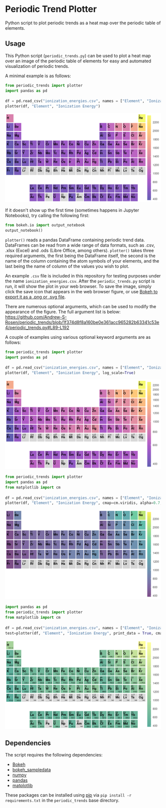 # Periodic Trend Plotter

Python script to plot periodic trends as a heat map over the periodic table of elements.

## Usage

This Python script (`periodic_trends.py`) can be used to plot a heat map over an image of the periodic table of elements for easy and automated visualization of periodic trends.

A minimal example is as follows:

```python
from periodic_trends import plotter
import pandas as pd

df = pd.read_csv("ionization_energies.csv", names = ["Element", "Ionization Energy"])
plotter(df, "Element", "Ionization Energy")
```

![plot1](example_images/plot1.png)

If it doesn't show up the first time (sometimes happens in Jupyter Notebooks), try calling the following first:

```python
from bokeh.io import output_notebook
output_notebook()
```

`plotter()` reads a pandas DataFrame containing periodic trend data. DataFrames can be read from a wide range of data formats, such as .csv, .xlsx (Excel) and .ods (Libre Office, among others). `plotter()` takes three required arguments, the first being the DataFrame itself, the second is the name of the column containing the atom symbols of your elements, and the last being the name of column of the values you wish to plot.

An example `.csv` file is included in this repository for testing purposes under the name `ionization_energies.csv`. After the `periodic_trends.py` script is run, it will show the plot in your web browser. To save the image, simply click the save icon that appears in the web browser figure, or use [Bokeh to export it as a .png or .svg file](https://docs.bokeh.org/en/latest/docs/user_guide/output/export.html).

There are numerous optional arguments, which can be used to modify the appearance of the figure. The full argument list is below:
https://github.com/Andrew-S-Rosen/periodic_trends/blob/1f374d8f8a160be0e361acc965282b63341c53e4/periodic_trends.py#L89-L192

A couple of examples using various optional keyword arguments are as follows:

```python
from periodic_trends import plotter
import pandas as pd

df = pd.read_csv("ionization_energies.csv", names = ["Element", "Ionization Energy"])
plotter(df, "Element", "Ionization Energy", log_scale=True)
```

![plot2](example_images/plot2.png)

```python
from periodic_trends import plotter
import pandas as pd
from matplotlib import cm

df = pd.read_csv("ionization_energies.csv", names = ["Element", "Ionization Energy"])
plotter(df, "Element", "Ionization Energy", cmap=cm.viridis, alpha=0.7, extended=False, periods_remove=[1])
```

![plot3](example_images/plot3.png)

```python
import pandas as pd
from periodic_trends import plotter
from matplotlib import cm

df = pd.read_csv("ionization_energies.csv", names = ["Element", "Ionization Energy"])
test=plotter(df, "Element", "Ionization Energy", print_data = True, cmap = cm.summer)
```

![plot4](example_images/plot4.png)

## Dependencies

The script requires the following dependencies:

- [Bokeh](http://bokeh.pydata.org/en/latest/)
- [bokeh_sampledata](https://pypi.org/project/bokeh-sampledata)
- [numpy](https://numpy.org/)
- [pandas](http://pandas.pydata.org/)
- [matplotlib](http://matplotlib.org/)

These packages can be installed using [pip](https://pip.pypa.io/en/stable/) via `pip install -r requirements.txt` in the `periodic_trends` base directory.

